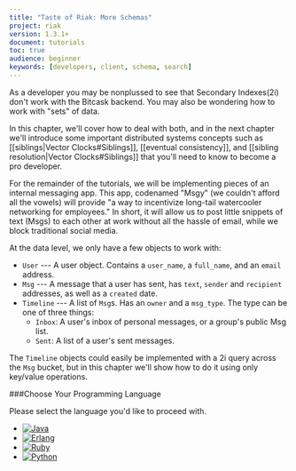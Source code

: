 ```yaml
---
title: "Taste of Riak: More Schemas"
project: riak
version: 1.3.1+
document: tutorials
toc: true
audience: beginner
keywords: [developers, client, schema, search]
---
```


As a developer you may be nonplussed to see that Secondary Indexes(2i) don't work with the Bitcask backend. You may also be wondering how to work with "sets" of data.

In this chapter, we'll cover how to deal with both, and in the next chapter we'll introduce some important distributed systems concepts such as [[siblings|Vector Clocks#Siblings]], [[eventual consistency]], and [[sibling resolution|Vector Clocks#Siblings]] that you'll need to know to become a pro developer. 

For the remainder of the tutorials, we will be implementing pieces of an internal messaging app. This app, codenamed "Msgy" (we couldn't afford all the vowels) will provide "a way to incentivize long-tail watercooler networking for employees." In short, it will allow us to post little snippets of text (Msgs) to each other at work without all the hassle of email, while we block traditional social media. 

At the data level, we only have a few objects to work with:

 - `User` --- A user object. Contains a `user_name`, a `full_name`, and an `email` address.
 - `Msg` --- A message that a user has sent, has `text`, `sender` and `recipient` addresses, as well as a `created` date.
 - `Timeline` --- A list of `Msg`s. Has an `owner` and a `msg_type`.  The type can be one of three things:
   - `Inbox`: A user's inbox of personal messages, or a group's public Msg list.
   - `Sent`: A list of a user's sent messages.
 
 The `Timeline` objects could easily be implemented with a 2i query across the `Msg` bucket, but in this chapter we'll show how to do it using only key/value operations. 	

###Choose Your Programming Language

Please select the language you'd like to proceed with.

<ul class="planguages">
<li><a href="/dev/taste-of-riak/schemas-java/"><img src="/images/plangs/java.jpg" alt="Java"></a></li>
<li><a href="/dev/taste-of-riak/schemas-erlang/"><img src="/images/plangs/erlang.jpg" alt="Erlang"></a></li>
<li><a href="/dev/taste-of-riak/schemas-ruby/"><img src="/images/plangs/ruby.jpg" alt="Ruby"></a></li>
<li><a href="/dev/taste-of-riak/schemas-python/"><img src="/images/plangs/python.png" alt="Python"></a></li>
</ul>




